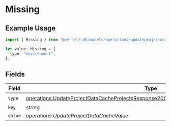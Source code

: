 # Missing

## Example Usage

```typescript
import { Missing } from "@vercel/sdk/models/operations/updateprojectdatacache.js";

let value: Missing = {
  type: "environment",
};
```

## Fields

| Field                                                                                                                                                                                                      | Type                                                                                                                                                                                                       | Required                                                                                                                                                                                                   | Description                                                                                                                                                                                                |
| ---------------------------------------------------------------------------------------------------------------------------------------------------------------------------------------------------------- | ---------------------------------------------------------------------------------------------------------------------------------------------------------------------------------------------------------- | ---------------------------------------------------------------------------------------------------------------------------------------------------------------------------------------------------------- | ---------------------------------------------------------------------------------------------------------------------------------------------------------------------------------------------------------- |
| `type`                                                                                                                                                                                                     | [operations.UpdateProjectDataCacheProjectsResponse200ApplicationJSONResponseBodySecurityType](../../models/operations/updateprojectdatacacheprojectsresponse200applicationjsonresponsebodysecuritytype.md) | :heavy_check_mark:                                                                                                                                                                                         | N/A                                                                                                                                                                                                        |
| `key`                                                                                                                                                                                                      | *string*                                                                                                                                                                                                   | :heavy_minus_sign:                                                                                                                                                                                         | N/A                                                                                                                                                                                                        |
| `value`                                                                                                                                                                                                    | *operations.UpdateProjectDataCacheValue*                                                                                                                                                                   | :heavy_minus_sign:                                                                                                                                                                                         | N/A                                                                                                                                                                                                        |